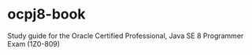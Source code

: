 # ocpj8-book
Study guide for the Oracle Certified Professional, Java SE 8 Programmer Exam (1Z0-809)
